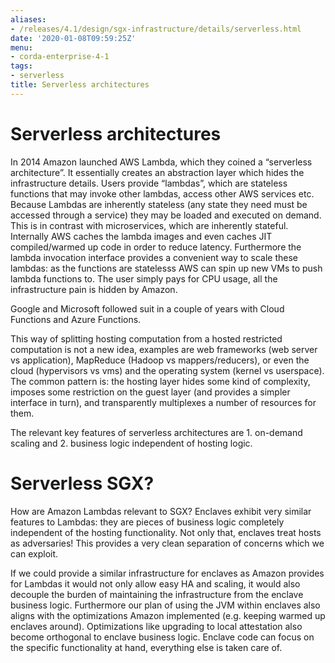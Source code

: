 ```yaml
---
aliases:
- /releases/4.1/design/sgx-infrastructure/details/serverless.html
date: '2020-01-08T09:59:25Z'
menu:
- corda-enterprise-4-1
tags:
- serverless
title: Serverless architectures
---
```



# Serverless architectures

In 2014 Amazon launched AWS Lambda, which they coined a “serverless architecture”. It essentially creates an abstraction
            layer which hides the infrastructure details. Users provide “lambdas”, which are stateless functions that may invoke
            other lambdas, access other AWS services etc. Because Lambdas are inherently stateless (any state they need must be
            accessed through a service) they may be loaded and executed on demand. This is in contrast with microservices, which
            are inherently stateful. Internally AWS caches the lambda images and even caches JIT compiled/warmed up code in order
            to reduce latency. Furthermore the lambda invocation interface provides a convenient way to scale these lambdas: as the
            functions are statelesss AWS can spin up new VMs to push lambda functions to. The user simply pays for CPU usage, all
            the infrastructure pain is hidden by Amazon.

Google and Microsoft followed suit in a couple of years with Cloud Functions and Azure Functions.

This way of splitting hosting computation from a hosted restricted computation is not a new idea, examples are web
            frameworks (web server vs application), MapReduce (Hadoop vs mappers/reducers), or even the cloud (hypervisors vs vms)
            and the operating system (kernel vs userspace). The common pattern is: the hosting layer hides some kind of complexity,
            imposes some restriction on the guest layer (and provides a simpler interface in turn), and transparently multiplexes
            a number of resources for them.

The relevant key features of serverless architectures are 1. on-demand scaling and 2. business logic independent of
            hosting logic.


# Serverless SGX?

How are Amazon Lambdas relevant to SGX? Enclaves exhibit very similar features to Lambdas: they are pieces of business
            logic completely independent of the hosting functionality. Not only that, enclaves treat hosts as adversaries! This
            provides a very clean separation of concerns which we can exploit.

If we could provide a similar infrastructure for enclaves as Amazon provides for Lambdas it would not only allow easy
            HA and scaling, it would also decouple the burden of maintaining the infrastructure from the enclave business logic.
            Furthermore our plan of using the JVM within enclaves also aligns with the optimizations Amazon implemented (e.g.
            keeping warmed up enclaves around). Optimizations like upgrading to local attestation also become orthogonal to
            enclave business logic. Enclave code can focus on the specific functionality at hand, everything else is taken care of.


